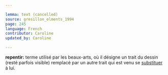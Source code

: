 ```yaml
---

lemma: text (cancelled)
source: gresillon_elments_1994
page: 245
language: French
contributor: Caroline
updated_by: Caroline

---
```


**repentir:** terme utilisé par les beaux-arts, où il désigne un trait du dessin (resté parfois visible) remplacé par un autre trait qui est venu se [substituer](substitution.html) à lui.
